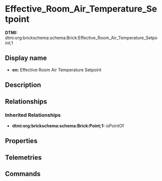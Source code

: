 # Effective_Room_Air_Temperature_Setpoint
**DTMI:** dtmi:org:brickschema:schema:Brick:Effective_Room_Air_Temperature_Setpoint;1
## Display name
- **en:** Effective Room Air Temperature Setpoint
## Description
## Relationships
### Inherited Relationships
* **dtmi:org:brickschema:schema:Brick:Point;1:** isPointOf
## Properties
## Telemetries
## Commands

